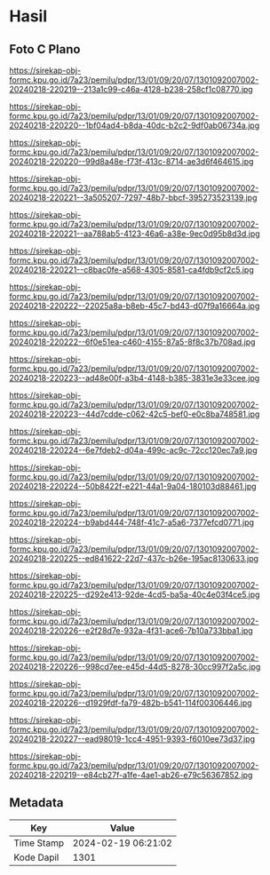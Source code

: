# Hasil

## Foto C Plano

https://sirekap-obj-formc.kpu.go.id/7a23/pemilu/pdpr/13/01/09/20/07/1301092007002-20240218-220219--213a1c99-c46a-4128-b238-258cf1c08770.jpg

https://sirekap-obj-formc.kpu.go.id/7a23/pemilu/pdpr/13/01/09/20/07/1301092007002-20240218-220220--1bf04ad4-b8da-40dc-b2c2-9df0ab06734a.jpg

https://sirekap-obj-formc.kpu.go.id/7a23/pemilu/pdpr/13/01/09/20/07/1301092007002-20240218-220220--99d8a48e-f73f-413c-8714-ae3d6f464615.jpg

https://sirekap-obj-formc.kpu.go.id/7a23/pemilu/pdpr/13/01/09/20/07/1301092007002-20240218-220221--3a505207-7297-48b7-bbcf-395273523139.jpg

https://sirekap-obj-formc.kpu.go.id/7a23/pemilu/pdpr/13/01/09/20/07/1301092007002-20240218-220221--aa788ab5-4123-46a6-a38e-9ec0d95b8d3d.jpg

https://sirekap-obj-formc.kpu.go.id/7a23/pemilu/pdpr/13/01/09/20/07/1301092007002-20240218-220221--c8bac0fe-a568-4305-8581-ca4fdb9cf2c5.jpg

https://sirekap-obj-formc.kpu.go.id/7a23/pemilu/pdpr/13/01/09/20/07/1301092007002-20240218-220222--22025a8a-b8eb-45c7-bd43-d07f9a16664a.jpg

https://sirekap-obj-formc.kpu.go.id/7a23/pemilu/pdpr/13/01/09/20/07/1301092007002-20240218-220222--6f0e51ea-c460-4155-87a5-8f8c37b708ad.jpg

https://sirekap-obj-formc.kpu.go.id/7a23/pemilu/pdpr/13/01/09/20/07/1301092007002-20240218-220223--ad48e00f-a3b4-4148-b385-3831e3e33cee.jpg

https://sirekap-obj-formc.kpu.go.id/7a23/pemilu/pdpr/13/01/09/20/07/1301092007002-20240218-220223--44d7cdde-c062-42c5-bef0-e0c8ba748581.jpg

https://sirekap-obj-formc.kpu.go.id/7a23/pemilu/pdpr/13/01/09/20/07/1301092007002-20240218-220224--6e7fdeb2-d04a-499c-ac9c-72cc120ec7a9.jpg

https://sirekap-obj-formc.kpu.go.id/7a23/pemilu/pdpr/13/01/09/20/07/1301092007002-20240218-220224--50b8422f-e221-44a1-9a04-180103d88461.jpg

https://sirekap-obj-formc.kpu.go.id/7a23/pemilu/pdpr/13/01/09/20/07/1301092007002-20240218-220224--b9abd444-748f-41c7-a5a6-7377efcd0771.jpg

https://sirekap-obj-formc.kpu.go.id/7a23/pemilu/pdpr/13/01/09/20/07/1301092007002-20240218-220225--ed841622-22d7-437c-b26e-195ac8130633.jpg

https://sirekap-obj-formc.kpu.go.id/7a23/pemilu/pdpr/13/01/09/20/07/1301092007002-20240218-220225--d292e413-92de-4cd5-ba5a-40c4e03f4ce5.jpg

https://sirekap-obj-formc.kpu.go.id/7a23/pemilu/pdpr/13/01/09/20/07/1301092007002-20240218-220226--e2f28d7e-932a-4f31-ace6-7b10a733bba1.jpg

https://sirekap-obj-formc.kpu.go.id/7a23/pemilu/pdpr/13/01/09/20/07/1301092007002-20240218-220226--998cd7ee-e45d-44d5-8278-30cc997f2a5c.jpg

https://sirekap-obj-formc.kpu.go.id/7a23/pemilu/pdpr/13/01/09/20/07/1301092007002-20240218-220226--d1929fdf-fa79-482b-b541-114f00306446.jpg

https://sirekap-obj-formc.kpu.go.id/7a23/pemilu/pdpr/13/01/09/20/07/1301092007002-20240218-220227--ead98019-1cc4-4951-9393-f6010ee73d37.jpg

https://sirekap-obj-formc.kpu.go.id/7a23/pemilu/pdpr/13/01/09/20/07/1301092007002-20240218-220219--e84cb27f-a1fe-4ae1-ab26-e79c56367852.jpg


## Metadata

| Key        | Value               |
| ---------- | ------------------- |
| Time Stamp | 2024-02-19 06:21:02 |
| Kode Dapil | 1301                |



